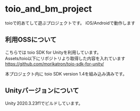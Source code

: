 # toio_and_bm_project
toioで的あてして遊ぶプロジェクトです。
iOS/Androidで動作します

## 利用OSSについて
こちらでは toio SDK for Unityを利用しています。<br />
Assets/toio以下にリポジトリより取得した内容を入れています<br />
https://github.com/morikatron/toio-sdk-for-unity/

本プロジェクト内に toio SDK version 1.4を組み込み済みです。<br />

## Unityバージョンについて
Unity 2020.3.23f1でビルドしています。

